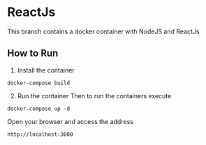 # ReactJs
This branch contains a docker container with NodeJS and ReactJs

## How to Run
1. Install the container
```
docker-compose build
```

2. Run the container
Then to run the containers execute
```
docker-compose up -d
```

Open your browser and access the address
```
http://localhost:3000
```
